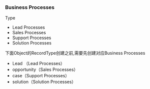 ### Business Processes

Type

- Lead Processes
- Sales Processes
- Support Processes
- Solution Processes

下面Object的RecordType创建之前,需要先创建对应Business Processes

- Lead （Lead Processes）
- opportunity（Sales Processes）
- case（Support Processes）
- solution（Solution Processes）